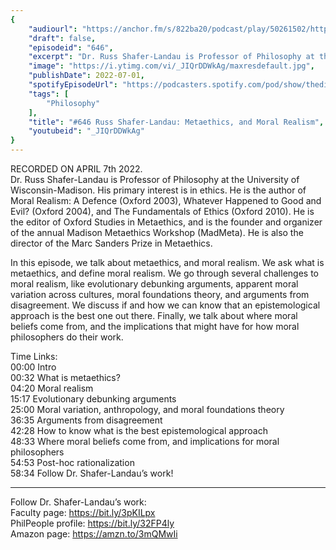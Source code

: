 ```yaml
---
{
	"audiourl": "https://anchor.fm/s/822ba20/podcast/play/50261502/https%3A%2F%2Fd3ctxlq1ktw2nl.cloudfront.net%2Fstaging%2F2022-3-7%2F0bbf84dd-e194-0de8-51ec-dd15ae803ca4.m4a",
	"draft": false,
	"episodeid": "646",
	"excerpt": "Dr. Russ Shafer-Landau is Professor of Philosophy at the University of Wisconsin-Madison. His primary interest is in ethics. He is the author of Moral Realism: A Defence (Oxford 2003), Whatever Happened to Good and Evil? (Oxford 2004), and The Fundamentals of Ethics (Oxford 2010). He is the editor of Oxford Studies in Metaethics, and is the founder and organizer of the annual Madison Metaethics Workshop (MadMeta). He is also the director of the Marc Sanders Prize in Metaethics. ",
	"image": "https://i.ytimg.com/vi/_JIQrDDWkAg/maxresdefault.jpg",
	"publishDate": 2022-07-01,
	"spotifyEpisodeUrl": "https://podcasters.spotify.com/pod/show/thedissenter/episodes/646-Russ-Shafer-Landau-Metaethics--and-Moral-Realism-e1gsc1u",
	"tags": [
		"Philosophy"
	],
	"title": "#646 Russ Shafer-Landau: Metaethics, and Moral Realism",
	"youtubeid": "_JIQrDDWkAg"
}
---
```

RECORDED ON APRIL 7th 2022.  
Dr. Russ Shafer-Landau is Professor of Philosophy at the University of Wisconsin-Madison. His primary interest is in ethics. He is the author of Moral Realism: A Defence (Oxford 2003), Whatever Happened to Good and Evil? (Oxford 2004), and The Fundamentals of Ethics (Oxford 2010). He is the editor of Oxford Studies in Metaethics, and is the founder and organizer of the annual Madison Metaethics Workshop (MadMeta). He is also the director of the Marc Sanders Prize in Metaethics. 

In this episode, we talk about metaethics, and moral realism. We ask what is metaethics, and define moral realism. We go through several challenges to moral realism, like evolutionary debunking arguments, apparent moral variation across cultures, moral foundations theory, and arguments from disagreement. We discuss if and how we can know that an epistemological approach is the best one out there. Finally, we talk about where moral beliefs come from, and the implications that might have for how moral philosophers do their work.

Time Links:  
<time>00:00</time> Intro  
<time>00:32</time> What is metaethics?  
<time>04:20</time> Moral realism  
<time>15:17</time> Evolutionary debunking arguments  
<time>25:00</time> Moral variation, anthropology, and moral foundations theory  
<time>36:35</time> Arguments from disagreement  
<time>42:28</time> How to know what is the best epistemological approach  
<time>48:33</time> Where moral beliefs come from, and implications for moral philosophers  
<time>54:53</time> Post-hoc rationalization  
<time>58:34</time> Follow Dr. Shafer-Landau’s work!

---

Follow Dr. Shafer-Landau’s work:  
Faculty page: https://bit.ly/3pKILpx  
PhilPeople profile: https://bit.ly/32FP4ly  
Amazon page: https://amzn.to/3mQMwIi
